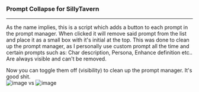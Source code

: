 ### Prompt Collapse for SillyTavern
---
As the name implies, this is a script which adds a button to each prompt in the prompt manager. When clicked it will remove said prompt from the list and place it as a small box with it's initial at the top. 
This was done to clean up the prompt manager, as I personally use custom prompt all the time and certain prompts such as: Char description, Persona, Enhance definition etc.. Are always visible and can't be removed.

Now you can toggle them off (visibility) to clean up the prompt manager. It's good shit.<br>
![image](https://github.com/user-attachments/assets/cbe6006b-00b7-41f1-afef-e61b6e19b759) vs ![image](https://github.com/user-attachments/assets/f7c7c7a7-3aac-4870-9f77-517478f1fa20)


